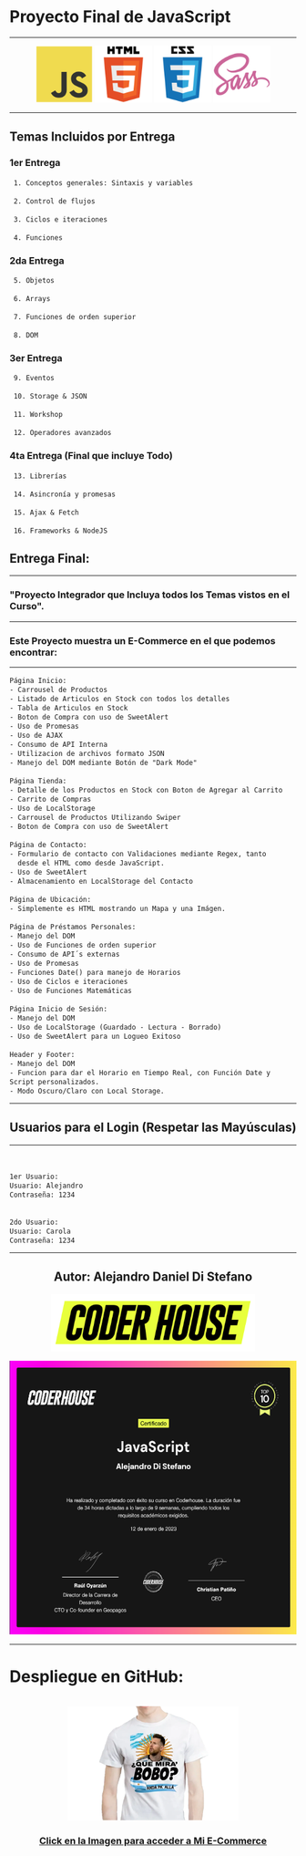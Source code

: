 # Proyecto Final de JavaScript

---

<p align="center"> 
<a href="https://developer.mozilla.org/en-US/docs/Web/JavaScript" target="_blank"> <img src="https://raw.githubusercontent.com/devicons/devicon/master/icons/javascript/javascript-original.svg" alt="Javascript" width="100" height="100"/></a> 
 <a href="https://www.w3.org/html/" target="_blank"> <img src="https://raw.githubusercontent.com/devicons/devicon/master/icons/html5/html5-original-wordmark.svg" alt="html5" width="100" height="100"/></a> <a href="https://www.w3schools.com/css/" target="_blank"> <img src="https://raw.githubusercontent.com/devicons/devicon/master/icons/css3/css3-original-wordmark.svg" alt="css3" width="100" height="100"/></a> <a href="https://www.w3.org/sass/" target="_blank"><img src="https://raw.githubusercontent.com/devicons/devicon/master/icons/sass/sass-original.svg" alt="sass" style="max-width:100%;" width="100" height="100"></a>
</p>


---


## Temas Incluidos por Entrega


### 1er Entrega


```ssh
 1. Conceptos generales: Sintaxis y variables
 
 2. Control de flujos
 
 3. Ciclos e iteraciones
 
 4. Funciones 
```


### 2da Entrega


```ssh
 5. Objetos
 
 6. Arrays
 
 7. Funciones de orden superior
 
 8. DOM 
```


### 3er Entrega


```ssh
 9. Eventos
 
 10. Storage & JSON
 
 11. Workshop
 
 12. Operadores avanzados 
```

### 4ta Entrega (Final que incluye Todo)


```ssh
 13. Librerías
 
 14. Asincronía y promesas
 
 15. Ajax & Fetch
 
 16. Frameworks & NodeJS
```


## Entrega Final:

---
### "Proyecto Integrador que Incluya todos los Temas vistos en el Curso".
---
### Este Proyecto muestra un E-Commerce en el que podemos encontrar:
---
```ssh
Página Inicio: 
- Carrousel de Productos
- Listado de Articulos en Stock con todos los detalles
- Tabla de Articulos en Stock
- Boton de Compra con uso de SweetAlert
- Uso de Promesas
- Uso de AJAX
- Consumo de API Interna
- Utilizacion de archivos formato JSON
- Manejo del DOM mediante Botón de "Dark Mode"

Página Tienda: 
- Detalle de los Productos en Stock con Boton de Agregar al Carrito
- Carrito de Compras
- Uso de LocalStorage
- Carrousel de Productos Utilizando Swiper
- Boton de Compra con uso de SweetAlert

Página de Contacto:
- Formulario de contacto con Validaciones mediante Regex, tanto
  desde el HTML como desde JavaScript.
- Uso de SweetAlert
- Almacenamiento en LocalStorage del Contacto

Página de Ubicación:
- Simplemente es HTML mostrando un Mapa y una Imágen.

Página de Préstamos Personales:
- Manejo del DOM
- Uso de Funciones de orden superior
- Consumo de API´s externas
- Uso de Promesas
- Funciones Date() para manejo de Horarios
- Uso de Ciclos e iteraciones
- Uso de Funciones Matemáticas

Página Inicio de Sesión:
- Manejo del DOM
- Uso de LocalStorage (Guardado - Lectura - Borrado)
- Uso de SweetAlert para un Logueo Exitoso

Header y Footer:
- Manejo del DOM
- Funcion para dar el Horario en Tiempo Real, con Función Date y Script personalizados.
- Modo Oscuro/Claro con Local Storage.

```


---
## Usuarios para el Login (Respetar las Mayúsculas)

---


```ssh


1er Usuario:
Usuario: Alejandro
Contraseña: 1234


2do Usuario:
Usuario: Carola
Contraseña: 1234
```
---
<h2 align="center"> 
Autor: Alejandro Daniel Di Stefano
</h2>
<p align="center"> 
<img src="./img/logos_coderhouse.png" alt="CoderHouse"  height="100"/>
</p>
<p align="center"> 
<img src="./img/certificado.png" alt="CoderHouse"  height="480"/>
</p>

---


# Despliegue en GitHub: 

<div align="center" ><br><a href="https://drako01.github.io/DiStefano--ProyectoFinal--Coderhouse/" target="_blank"> 
 <img src="./img/remera04.png" height="auto" width="300" border-radius= "20px";/> 
 <h3><u>Click en la Imagen para acceder a Mi E-Commerce</h3>
 </a>
 
 <br>
 </div>
